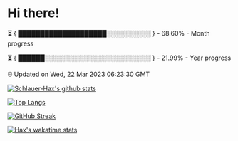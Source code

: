 # Hi there!

⏳ { ████████████████████░░░░░░░░░░ } - 68.60% - Month progress

⏳ { ██████░░░░░░░░░░░░░░░░░░░░░░░░ } - 21.99% - Year progress

⏰ Updated on Wed, 22 Mar 2023 06:23:30 GMT


[![Schlauer-Hax's github stats](https://github-readme-stats.vercel.app/api?username=Schlauer-Hax&show_icons=true&theme=dark&count_private=true)](https://github.com/Schlauer-Hax)


[![Top Langs](https://github-readme-stats.vercel.app/api/top-langs/?username=Schlauer-Hax&layout=compact&theme=dark)](https://github.com/Schlauer-Hax?tab=repositories)

[![GitHub Streak](https://streak-stats.demolab.com?user=Schlauer-Hax&theme=dark)](https://git.io/streak-stats)

[![Hax's wakatime stats](https://github-readme-stats.vercel.app/api/wakatime?username=Hax&theme=dark)](https://wakatime.com/@Hax)

